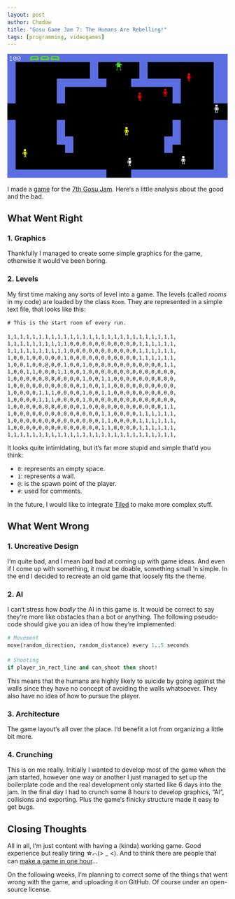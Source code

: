 ```yaml
---
layout: post
author: Chadow
title: "Gosu Game Jam 7: The Humans Are Rebelling!"
tags: [programming, videogames]
---
```


![finished game screenshot](assets/images/media/thar_screenshot.png)

I made a [game](https://chadow.itch.io/the-humans-are-rebelling) for the [7th Gosu Jam](https://itch.io/jam/gosu-game-jam-7). Here‘s a little analysis about the good and the bad.

## What Went Right

### 1. Graphics

Thankfully I managed to create some simple graphics for the game, otherwise it would‘ve been boring.

### 2. Levels

My first time making any sorts of level into a game. The levels (called *rooms* in my code) are loaded by the class `Room`. They are represented in a simple text file, that looks like this:

```
# This is the start room of every run.

1,1,1,1,1,1,1,1,1,1,1,1,1,1,1,1,1,1,1,1,1,1,1,1,1,1,1,
1,1,1,1,1,1,1,1,1,1,0,0,0,0,0,0,0,0,0,0,0,1,1,1,1,1,1,
1,1,1,1,1,1,1,1,1,1,0,0,0,0,0,0,0,0,0,0,0,1,1,1,1,1,1,
1,0,0,1,0,0,0,0,0,1,0,0,0,0,0,0,0,0,0,0,0,1,1,1,1,1,1,
1,0,0,1,0,0,@,0,0,1,0,0,1,0,0,0,0,0,0,0,0,0,0,0,0,1,1,
1,0,0,1,1,0,0,0,1,1,0,0,1,0,0,0,0,0,0,0,0,0,0,0,0,0,0,
1,0,0,0,0,0,0,0,0,0,0,0,1,0,0,1,1,0,0,0,0,0,0,0,0,0,0,
1,0,0,0,0,0,0,0,0,0,0,0,1,0,0,1,1,0,0,0,0,0,0,0,0,0,0,
1,0,0,0,0,1,1,1,0,0,0,0,1,0,0,1,1,0,0,0,0,0,0,0,0,0,0,
1,0,0,0,0,1,1,1,0,0,0,0,1,0,0,0,0,0,0,0,0,0,0,0,0,0,0,
1,0,0,0,0,0,0,0,0,0,0,0,1,0,0,0,0,0,0,0,0,0,0,0,0,1,1,
1,0,0,0,0,0,0,0,0,0,0,0,0,0,0,1,1,0,0,0,0,1,1,1,1,1,1,
1,0,0,0,0,0,0,0,0,0,0,0,0,0,0,1,1,0,0,0,0,1,1,1,1,1,1,
1,0,0,0,0,0,0,0,0,0,0,0,0,0,0,1,1,0,0,0,0,1,1,1,1,1,1,
1,1,1,1,1,1,1,1,1,1,1,1,1,1,1,1,1,1,1,1,1,1,1,1,1,1,1,
```

It looks quite intimidating, but it‘s far more stupid and simple that‘d you think:

- `0`: represents an empty space.
- `1`: represents a wall.
- `@`: is the spawn point of the player.
- `#`: used for comments.

In the future, I would like to integrate [Tiled](https://www.mapeditor.org/) to make more complex stuff.

## What Went Wrong

### 1. Uncreative Design

I‘m quite bad, and I mean *bad* bad at coming up with game ideas. And even if I come up with something, it must be doable, something small ‘n simple. In the end I decided to recreate an old game that loosely fits the theme.

### 2. AI

I can‘t stress how *badly* the AI in this game is. It would be correct to say they‘re more like obstacles than a bot or anything. The following pseudo-code should give you an idea of how they‘re implemented:

```ruby
# Movement
move(random_direction, random_distance) every 1..5 seconds

# Shooting
if player_in_rect_line and can_shoot then shoot!
```

This means that the humans are highly likely to suicide by going against the walls since they have no concept of avoiding the walls whatsoever. They also have no idea of how to pursue the player.

### 3. Architecture

The game layout‘s all over the place. I‘d benefit a lot from organizing a little bit more.

### 4. Crunching

This is on me really. Initially I wanted to develop most of the game when the jam started, however one way or another I just managed to set up the boilerplate code and the real development only started like 6 days into the jam. In the final day I had to crunch some 8 hours to develop graphics, “AI”, collisions and exporting. Plus the game‘s finicky structure made it easy to get bugs.

## Closing Thoughts

All in all, I‘m just content with having a (kinda) working game. Good experience but really tiring ☆⌒(> _ <). And to think there are people that can [make a game in one hour](https://onehourgamejam.com/)…

On the following weeks, I‘m planning to correct some of the things that went wrong with the game, and uploading it on GitHub. Of course under an open-source license.
